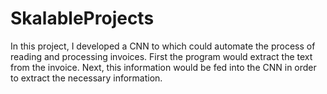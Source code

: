 # SkalableProjects

In this project, I developed a CNN to which could automate the process of reading and processing invoices. First the program would extract the text from the invoice. Next, this information would be fed into the CNN in order to extract the necessary information.
